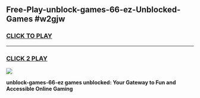 
## Free-Play-unblock-games-66-ez-Unblocked-Games #w2gjw
<h3>
<a href="https://news.freeplayer.one?title=unblock-games-66-ez&ref=8M">CLICK TO PLAY</a></h3>
<hr>

<h3>
<a href="https://news.freeplayer.one?title=unblock-games-66-ez&ref=8M">CLICK 2 PLAY</a>
  
</h3>

<a href="https://news.freeplayer.one?title=unblock-games-66-ez&ref=8M"><img src="https://clearcache.store/games.png"></a>


**unblock-games-66-ez games unblocked: Your Gateway to Fun and Accessible Online Gaming**
